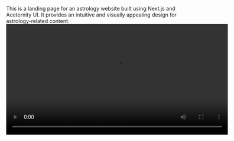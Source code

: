 This is a landing page for an astrology website built using Next.js and Aceternity UI. It provides an intuitive and visually appealing design for astrology-related content.
<video width="600" controls>
  <source src="https://www.youtube.com/embed/maY6-Q7epEg?si=LILQ3Tvm1MgA4_vD" type="video/mp4">
  Your browser does not support the video tag.
</video>

